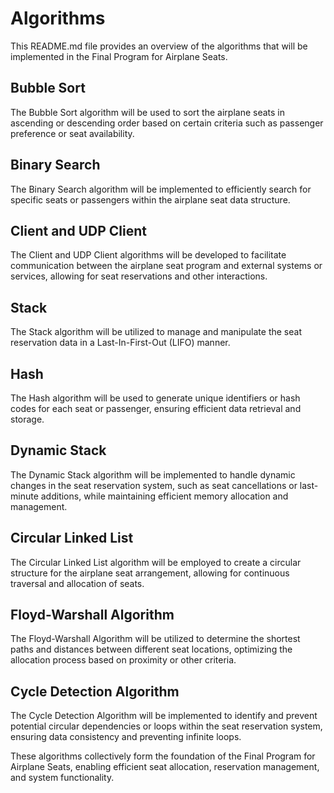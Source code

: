 # Algorithms

This README.md file provides an overview of the algorithms that will be implemented in the Final Program for Airplane Seats.

## Bubble Sort

The Bubble Sort algorithm will be used to sort the airplane seats in ascending or descending order based on certain criteria such as passenger preference or seat availability.

## Binary Search

The Binary Search algorithm will be implemented to efficiently search for specific seats or passengers within the airplane seat data structure.

## Client and UDP Client

The Client and UDP Client algorithms will be developed to facilitate communication between the airplane seat program and external systems or services, allowing for seat reservations and other interactions.

## Stack

The Stack algorithm will be utilized to manage and manipulate the seat reservation data in a Last-In-First-Out (LIFO) manner.

## Hash

The Hash algorithm will be used to generate unique identifiers or hash codes for each seat or passenger, ensuring efficient data retrieval and storage.

## Dynamic Stack

The Dynamic Stack algorithm will be implemented to handle dynamic changes in the seat reservation system, such as seat cancellations or last-minute additions, while maintaining efficient memory allocation and management.

## Circular Linked List

The Circular Linked List algorithm will be employed to create a circular structure for the airplane seat arrangement, allowing for continuous traversal and allocation of seats.

## Floyd-Warshall Algorithm

The Floyd-Warshall Algorithm will be utilized to determine the shortest paths and distances between different seat locations, optimizing the allocation process based on proximity or other criteria.

## Cycle Detection Algorithm

The Cycle Detection Algorithm will be implemented to identify and prevent potential circular dependencies or loops within the seat reservation system, ensuring data consistency and preventing infinite loops.

These algorithms collectively form the foundation of the Final Program for Airplane Seats, enabling efficient seat allocation, reservation management, and system functionality.

